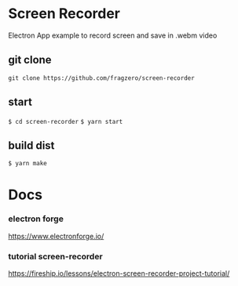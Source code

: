 # Screen Recorder

Electron App example to record screen and save in .webm video

## git clone
`git clone https://github.com/fragzero/screen-recorder`

## start
`$ cd screen-recorder`
`$ yarn start`

## build dist 
`$ yarn make`

# Docs

### electron forge
https://www.electronforge.io/


### tutorial screen-recorder 
https://fireship.io/lessons/electron-screen-recorder-project-tutorial/


